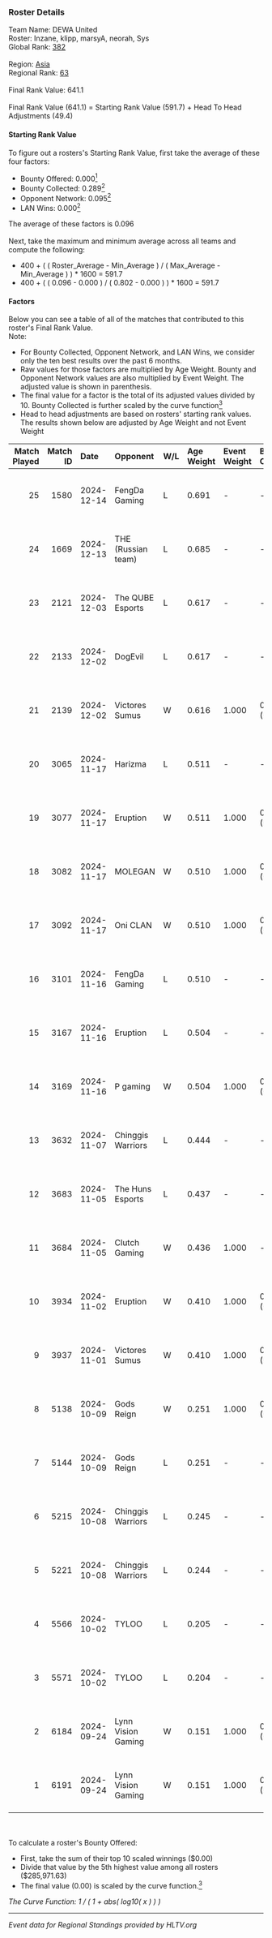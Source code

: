 ### Roster Details<br />
Team Name: DEWA United<br />
Roster: Inzane, klipp, marsyA, neorah, Sys<br />
Global Rank: [382](../../standings_global_2025_02_28.md)<br />
<br />
Region: [Asia]( ../../standings_asia_2025_02_28.md)<br />
Regional Rank: [63]( ../../standings_asia_2025_02_28.md)<br />
<br />
Final Rank Value:  641.1<br />
<br />
Final Rank Value (641.1) = Starting Rank Value (591.7) + Head To Head Adjustments (49.4)<br />

#### Starting Rank Value<br />
To figure out a rosters's Starting Rank Value, first take the average of these four factors:<br />
- Bounty Offered: 0.000[<sup>1</sup>](#table2)
- Bounty Collected: 0.289[<sup>2</sup>](#table1)
- Opponent Network: 0.095[<sup>2</sup>](#table1)
- LAN Wins: 0.000[<sup>2</sup>](#table1)

The average of these factors is 0.096<br />
<br />
Next, take the maximum and minimum average across all teams and compute the following:<br />
- 400 + ( ( Roster_Average - Min_Average ) / ( Max_Average - Min_Average ) ) * 1600 = 591.7
- 400 + ( ( 0.096 - 0.000 ) / ( 0.802 - 0.000 ) ) * 1600 = 591.7


#### Factors<br />
Below you can see a table of all of the matches that contributed to this roster's Final Rank Value.<br />
Note:<br />

- For Bounty Collected, Opponent Network, and LAN Wins, we consider only the ten best results over the past 6 months.
- Raw values for those factors are multiplied by Age Weight. Bounty and Opponent Network values are also multiplied by Event Weight. The adjusted value is shown in parenthesis.
- The final value for a factor is the total of its adjusted values divided by 10. Bounty Collected is further scaled by the curve function[<sup>3</sup>](#curveFunction)
- Head to head adjustments are based on rosters' starting rank values. The results shown below are adjusted by Age Weight and not Event Weight
<span id="table1"></span><br />


| Match Played | Match ID | Date       | Opponent           | W/L | Age Weight | Event Weight | Bounty Collected | Opponent Network | LAN Wins  | H2H Adj. | Roster                             |
| -: | -: | :- | :- | :- | :- | :- | :- | :- | :- | -: | :- |
|           25 |     1580 | 2024-12-14 | FengDa Gaming      | L   | 0.691      | -            | -                | -                | -         |    -4.85 | Inzane, klipp, marsyA, neorah, Sys |
|           24 |     1669 | 2024-12-13 | THE (Russian team) | L   | 0.685      | -            | -                | -                | -         |    -4.27 | Inzane, klipp, marsyA, neorah, Sys |
|           23 |     2121 | 2024-12-03 | The QUBE Esports   | L   | 0.617      | -            | -                | -                | -         |   -12.04 | Inzane, klipp, marsyA, neorah, Sys |
|           22 |     2133 | 2024-12-02 | DogEvil            | L   | 0.617      | -            | -                | -                | -         |    -2.37 | Inzane, klipp, marsyA, neorah, Sys |
|           21 |     2139 | 2024-12-02 | Victores Sumus     | W   | 0.616      | 1.000        | 0.007 (0.005)    | 0.169 (0.104)    | 0 (0.000) |    11.25 | Inzane, klipp, marsyA, neorah, Sys |
|           20 |     3065 | 2024-11-17 | Harizma            | L   | 0.511      | -            | -                | -                | -         |    -2.74 | Inzane, klipp, marsyA, neorah, Sys |
|           19 |     3077 | 2024-11-17 | Eruption           | W   | 0.511      | 1.000        | 0.017 (0.008)    | 0.480 (0.245)    | 0 (0.000) |    14.66 | Inzane, klipp, marsyA, neorah, Sys |
|           18 |     3082 | 2024-11-17 | MOLEGAN            | W   | 0.510      | 1.000        | 0.000 (0.000)    | 0.025 (0.013)    | 0 (0.000) |     3.51 | Inzane, klipp, marsyA, neorah, Sys |
|           17 |     3092 | 2024-11-17 | Oni CLAN           | W   | 0.510      | 1.000        | 0.000 (0.000)    | 0.034 (0.017)    | 0 (0.000) |     7.53 | Inzane, klipp, marsyA, neorah, Sys |
|           16 |     3101 | 2024-11-16 | FengDa Gaming      | L   | 0.510      | -            | -                | -                | -         |    -3.23 | Inzane, klipp, marsyA, neorah, Sys |
|           15 |     3167 | 2024-11-16 | Eruption           | L   | 0.504      | -            | -                | -                | -         |    -1.20 | Inzane, klipp, marsyA, neorah, Sys |
|           14 |     3169 | 2024-11-16 | P gaming           | W   | 0.504      | 1.000        | 0.000 (0.000)    | -                | 0 (0.000) |     3.31 | Inzane, klipp, marsyA, neorah, Sys |
|           13 |     3632 | 2024-11-07 | Chinggis Warriors  | L   | 0.444      | -            | -                | -                | -         |    -0.73 | Inzane, klipp, marsyA, neorah, Sys |
|           12 |     3683 | 2024-11-05 | The Huns Esports   | L   | 0.437      | -            | -                | -                | -         |    -0.40 | Inzane, klipp, marsyA, neorah, Sys |
|           11 |     3684 | 2024-11-05 | Clutch Gaming      | W   | 0.436      | 1.000        | -                | 0.060 (0.026)    | 0 (0.000) |     6.30 | Inzane, klipp, marsyA, neorah, Sys |
|           10 |     3934 | 2024-11-02 | Eruption           | W   | 0.410      | 1.000        | 0.017 (0.007)    | 0.480 (0.197)    | 0 (0.000) |    12.13 | Inzane, klipp, marsyA, neorah, Sys |
|            9 |     3937 | 2024-11-01 | Victores Sumus     | W   | 0.410      | 1.000        | 0.007 (0.003)    | 0.169 (0.069)    | 0 (0.000) |     8.74 | Inzane, klipp, marsyA, neorah, Sys |
|            8 |     5138 | 2024-10-09 | Gods Reign         | W   | 0.251      | 1.000        | 0.024 (0.006)    | 0.573 (0.144)    | 0 (0.000) |     7.14 | klipp, marsyA, neorah, RiseN, Sys  |
|            7 |     5144 | 2024-10-09 | Gods Reign         | L   | 0.251      | -            | -                | -                | -         |    -0.77 | klipp, marsyA, neorah, RiseN, Sys  |
|            6 |     5215 | 2024-10-08 | Chinggis Warriors  | L   | 0.245      | -            | -                | -                | -         |    -0.29 | klipp, marsyA, neorah, RiseN, Sys  |
|            5 |     5221 | 2024-10-08 | Chinggis Warriors  | L   | 0.244      | -            | -                | -                | -         |    -0.29 | klipp, marsyA, neorah, RiseN, Sys  |
|            4 |     5566 | 2024-10-02 | TYLOO              | L   | 0.205      | -            | -                | -                | -         |    -0.46 | klipp, marsyA, neorah, RiseN, Sys  |
|            3 |     5571 | 2024-10-02 | TYLOO              | L   | 0.204      | -            | -                | -                | -         |    -0.46 | klipp, marsyA, neorah, RiseN, Sys  |
|            2 |     6184 | 2024-09-24 | Lynn Vision Gaming | W   | 0.151      | 1.000        | 0.020 (0.003)    | 0.445 (0.067)    | 0 (0.000) |     4.45 | klipp, marsyA, neorah, RiseN, Sys  |
|            1 |     6191 | 2024-09-24 | Lynn Vision Gaming | W   | 0.151      | 1.000        | 0.020 (0.003)    | 0.445 (0.067)    | -         |     4.45 | klipp, marsyA, neorah, RiseN, Sys  |

<br />
<span id="table2"></span><br />
To calculate a roster's Bounty Offered:<br />

- First, take the sum of their top 10 scaled winnings ($0.00)
- Divide that value by the 5th highest value among all rosters ($285,971.63)
- The final value (0.00) is scaled by the curve function.[<sup>3</sup>](#curveFunction)

<span id="curveFunction"></span>_The Curve Function: 1 / ( 1 + abs( log10( x ) ) )_<br />

---
_Event data for Regional Standings provided by HLTV.org_<br />
